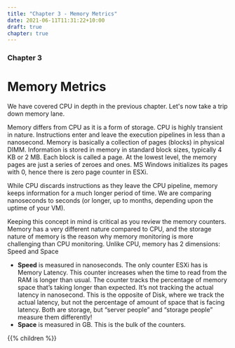 ```yaml
---
title: "Chapter 3 - Memory Metrics"
date: 2021-06-11T11:31:22+10:00
draft: true
chapter: true
---
```


### Chapter 3
# Memory Metrics

We have covered CPU in depth in the previous chapter. Let's now take a trip down memory lane. 

Memory differs from CPU as it is a form of storage. CPU is highly transient in nature. Instructions enter and leave the execution pipelines in less than a nanosecond. Memory is basically a collection of pages (blocks) in physical DIMM. Information is stored in memory in standard block sizes, typically 4 KB or 2 MB. Each block is called a page. At the lowest level, the memory pages are just a series of zeroes and ones. MS Windows initializes its pages with 0, hence there is zero page counter in ESXi.

While CPU discards instructions as they leave the CPU pipeline, memory keeps information for a much longer period of time. We are comparing nanoseconds to seconds (or longer, up to months, depending upon the uptime of your VM). 

Keeping this concept in mind is critical as you review the memory counters. Memory has a very different nature compared to CPU, and the storage nature of memory is the reason why memory monitoring is more challenging than CPU monitoring. Unlike CPU, memory has 2 dimensions: Speed and Space

- **Speed** is measured in nanoseconds. The only counter ESXi has is Memory Latency. This counter increases when the time to read from the RAM is longer than usual. The counter tracks the percentage of memory space that’s taking longer than expected. It’s not tracking the actual latency in nanosecond. This is the opposite of Disk, where we track the actual latency, but not the percentage of amount of space that is facing latency. Both are storage, but “server people” and “storage people” measure them differently!
- **Space** is measured in GB. This is the bulk of the counters. 

{{% children %}}